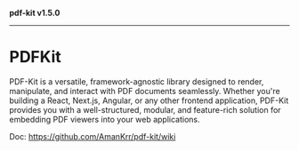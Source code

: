 **pdf-kit v1.5.0**

***

# PDFKit
PDF-Kit is a versatile, framework-agnostic library designed to render, manipulate, and interact with PDF documents seamlessly. Whether you're building a React, Next.js, Angular, or any other frontend application, PDF-Kit provides you with a well-structured, modular, and feature-rich solution for embedding PDF viewers into your web applications.

Doc: https://github.com/AmanKrr/pdf-kit/wiki
